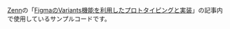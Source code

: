 [Zenn](https://zenn.dev/)の「[FigmaのVariants機能を利用したプロトタイピングと実装](https://zenn.dev/chabatake_i/articles/figma-variants)」の記事内で使用しているサンプルコードです。
